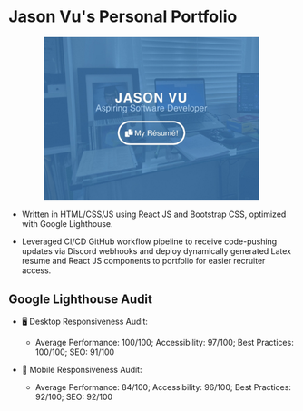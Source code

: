 # Jason Vu's Personal Portfolio

<p align="center">
    <img style="width: 75%" src="./public/portfolio.png">
</p>

- Written in HTML/CSS/JS using React JS and Bootstrap CSS, optimized with Google Lighthouse.

- Leveraged CI/CD GitHub workflow pipeline to receive code-pushing updates via Discord webhooks and deploy dynamically generated Latex resume and React JS components to portfolio for easier recruiter access.

## Google Lighthouse Audit

- 🖥 Desktop Responsiveness Audit: 

  - Average Performance: 100/100; Accessibility: 97/100; Best Practices: 100/100; SEO: 91/100

- 📲 Mobile Responsiveness Audit: 

  - Average Performance: 84/100; Accessibility: 96/100; Best Practices: 92/100; SEO: 92/100